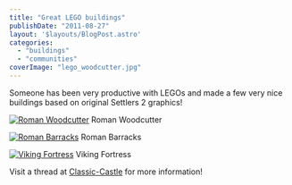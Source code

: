 ```yaml
---
title: "Great LEGO buildings"
publishDate: "2011-08-27"
layout: '$layouts/BlogPost.astro'
categories: 
  - "buildings"
  - "communities"
coverImage: "lego_woodcutter.jpg"
---
```


Someone has been very productive with LEGOs and made a few very nice buildings based on original Settlers 2 graphics!

[![](/wp-content/uploads/2011/08/copy_of_img_9452.jpg "Roman Woodcutter")](http://www.flickr.com/photos/castlelord/sets/72157622921908439/) Roman Woodcutter

[![](/wp-content/uploads/2011/08/copy_of_img_9462.jpg "Roman Barracks")](http://www.flickr.com/photos/castlelord/sets/72157623053310526/) Roman Barracks

[![](/wp-content/uploads/2011/08/copy_of_img_9749.jpg "Viking Fortress")](http://www.flickr.com/photos/castlelord/sets/72157623246584845/) Viking Fortress

Visit a thread at [Classic-Castle](http://www.classic-castle.com/forum/viewtopic.php?f=3&t=18436) for more information!
